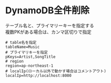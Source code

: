 # DynamoDB全件削除


テーブル名と、プライマリーキーを指定する  
複数PKがある場合は、カンマ区切りで指定  
```
# table名を指定
tableName=Music
# プライマリキーを指定
pKeys=Artist,SongTitle
# region
region=ap-northeast-1
# localIp(ローカル以外で動かす場合はコメントアウト)
localIp=http://localhost:8000

```
